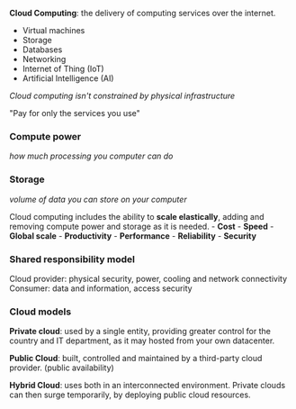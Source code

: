 **Cloud Computing**: the delivery of computing services over the internet.
- Virtual machines
- Storage
- Databases
- Networking
- Internet of Thing (IoT)
- Artificial Intelligence (AI)

*Cloud computing isn't constrained by physical infrastructure*

"Pay for only the services you use"
### Compute power
*how much processing you computer can do*
### Storage
*volume of data you can store on your computer*

Cloud computing includes the ability to **scale elastically**, adding and removing compute power and storage as it is needed.
	- **Cost**
	- **Speed**
	- **Global scale** 
	- **Productivity**
	- **Performance**
	- **Reliability**
	- **Security**

### Shared responsibility model

Cloud provider: physical security, power, cooling and network connectivity
Consumer: data and information, access security

### Cloud models

**Private cloud**: used by a single entity, providing greater control for the country and IT department, as it may hosted from your own datacenter.

**Public Cloud**: built, controlled and maintained by a third-party cloud provider. (public availability)

**Hybrid Cloud**: uses both in an interconnected environment. Private clouds can then surge temporarily, by deploying public cloud resources.